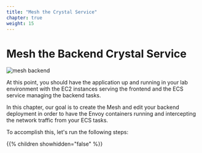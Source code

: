 ```yaml
---
title: "Mesh the Crystal Service"
chapter: true
weight: 15
---
```


# Mesh the Backend Crystal Service

![mesh backend](/images/app_mesh_architecture/AppMeshWorkshopMeshBackend.png)

At this point, you should have the application up and running in your lab environment with the EC2 instances serving the frontend and the ECS service managing the backend tasks.

In this chapter, our goal is to create the Mesh and edit your backend deployment in order to have the Envoy containers running and intercepting the network traffic from your ECS tasks.

To accomplish this, let's run the following steps:

{{% children showhidden="false" %}}
